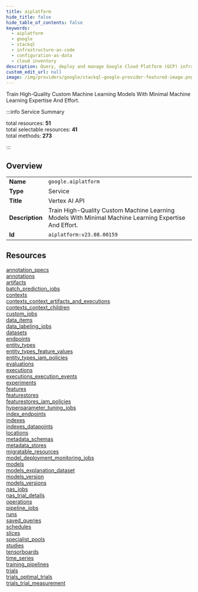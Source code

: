 ```yaml
---
title: aiplatform
hide_title: false
hide_table_of_contents: false
keywords:
  - aiplatform
  - google
  - stackql
  - infrastructure-as-code
  - configuration-as-data
  - cloud inventory
description: Query, deploy and manage Google Cloud Platform (GCP) infrastructure and resources using SQL
custom_edit_url: null
image: /img/providers/google/stackql-google-provider-featured-image.png
---
```

Train High-Quality Custom Machine Learning Models With Minimal Machine Learning Expertise And Effort.  
    
:::info Service Summary

<div class="row">
<div class="providerDocColumn">
<span>total resources:&nbsp;<b>51</b></span><br />
<span>total selectable resources:&nbsp;<b>41</b></span><br />
<span>total methods:&nbsp;<b>273</b></span><br />
</div>
</div>

:::

## Overview
<table><tbody>
<tr><td><b>Name</b></td><td><code>google.aiplatform</code></td></tr>
<tr><td><b>Type</b></td><td>Service</td></tr>
<tr><td><b>Title</b></td><td>Vertex AI API</td></tr>
<tr><td><b>Description</b></td><td>Train High-Quality Custom Machine Learning Models With Minimal Machine Learning Expertise And Effort.</td></tr>
<tr><td><b>Id</b></td><td><code>aiplatform:v23.08.00159</code></td></tr>
</tbody></table>

## Resources
<div class="row">
<div class="providerDocColumn">
<a href="/providers/google/aiplatform/annotation_specs/">annotation_specs</a><br />
<a href="/providers/google/aiplatform/annotations/">annotations</a><br />
<a href="/providers/google/aiplatform/artifacts/">artifacts</a><br />
<a href="/providers/google/aiplatform/batch_prediction_jobs/">batch_prediction_jobs</a><br />
<a href="/providers/google/aiplatform/contexts/">contexts</a><br />
<a href="/providers/google/aiplatform/contexts_context_artifacts_and_executions/">contexts_context_artifacts_and_executions</a><br />
<a href="/providers/google/aiplatform/contexts_context_children/">contexts_context_children</a><br />
<a href="/providers/google/aiplatform/custom_jobs/">custom_jobs</a><br />
<a href="/providers/google/aiplatform/data_items/">data_items</a><br />
<a href="/providers/google/aiplatform/data_labeling_jobs/">data_labeling_jobs</a><br />
<a href="/providers/google/aiplatform/datasets/">datasets</a><br />
<a href="/providers/google/aiplatform/endpoints/">endpoints</a><br />
<a href="/providers/google/aiplatform/entity_types/">entity_types</a><br />
<a href="/providers/google/aiplatform/entity_types_feature_values/">entity_types_feature_values</a><br />
<a href="/providers/google/aiplatform/entity_types_iam_policies/">entity_types_iam_policies</a><br />
<a href="/providers/google/aiplatform/evaluations/">evaluations</a><br />
<a href="/providers/google/aiplatform/executions/">executions</a><br />
<a href="/providers/google/aiplatform/executions_execution_events/">executions_execution_events</a><br />
<a href="/providers/google/aiplatform/experiments/">experiments</a><br />
<a href="/providers/google/aiplatform/features/">features</a><br />
<a href="/providers/google/aiplatform/featurestores/">featurestores</a><br />
<a href="/providers/google/aiplatform/featurestores_iam_policies/">featurestores_iam_policies</a><br />
<a href="/providers/google/aiplatform/hyperparameter_tuning_jobs/">hyperparameter_tuning_jobs</a><br />
<a href="/providers/google/aiplatform/index_endpoints/">index_endpoints</a><br />
<a href="/providers/google/aiplatform/indexes/">indexes</a><br />
<a href="/providers/google/aiplatform/indexes_datapoints/">indexes_datapoints</a><br />
</div>
<div class="providerDocColumn">
<a href="/providers/google/aiplatform/locations/">locations</a><br />
<a href="/providers/google/aiplatform/metadata_schemas/">metadata_schemas</a><br />
<a href="/providers/google/aiplatform/metadata_stores/">metadata_stores</a><br />
<a href="/providers/google/aiplatform/migratable_resources/">migratable_resources</a><br />
<a href="/providers/google/aiplatform/model_deployment_monitoring_jobs/">model_deployment_monitoring_jobs</a><br />
<a href="/providers/google/aiplatform/models/">models</a><br />
<a href="/providers/google/aiplatform/models_explanation_dataset/">models_explanation_dataset</a><br />
<a href="/providers/google/aiplatform/models_version/">models_version</a><br />
<a href="/providers/google/aiplatform/models_versions/">models_versions</a><br />
<a href="/providers/google/aiplatform/nas_jobs/">nas_jobs</a><br />
<a href="/providers/google/aiplatform/nas_trial_details/">nas_trial_details</a><br />
<a href="/providers/google/aiplatform/operations/">operations</a><br />
<a href="/providers/google/aiplatform/pipeline_jobs/">pipeline_jobs</a><br />
<a href="/providers/google/aiplatform/runs/">runs</a><br />
<a href="/providers/google/aiplatform/saved_queries/">saved_queries</a><br />
<a href="/providers/google/aiplatform/schedules/">schedules</a><br />
<a href="/providers/google/aiplatform/slices/">slices</a><br />
<a href="/providers/google/aiplatform/specialist_pools/">specialist_pools</a><br />
<a href="/providers/google/aiplatform/studies/">studies</a><br />
<a href="/providers/google/aiplatform/tensorboards/">tensorboards</a><br />
<a href="/providers/google/aiplatform/time_series/">time_series</a><br />
<a href="/providers/google/aiplatform/training_pipelines/">training_pipelines</a><br />
<a href="/providers/google/aiplatform/trials/">trials</a><br />
<a href="/providers/google/aiplatform/trials_optimal_trials/">trials_optimal_trials</a><br />
<a href="/providers/google/aiplatform/trials_trial_measurement/">trials_trial_measurement</a><br />
</div>
</div>
